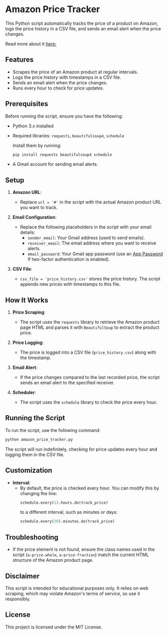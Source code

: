 
# Amazon Price Tracker

This Python script automatically tracks the price of a product on Amazon, logs the price history in a CSV file, and sends an email alert when the price changes.

Read more about it [here:]([url](https://www.xda-developers.com/built-own-price-tracker-amazon-python/)) 



## Features
- Scrapes the price of an Amazon product at regular intervals.
- Logs the price history with timestamps in a CSV file.
- Sends an email alert when the price changes.
- Runs every hour to check for price updates.

## Prerequisites
Before running the script, ensure you have the following:

- Python 3.x installed
- Required libraries: `requests`, `beautifulsoup4`, `schedule`

  Install them by running:
  ```bash
  pip install requests beautifulsoup4 schedule
  ```

- A Gmail account for sending email alerts.

## Setup

1. **Amazon URL**: 
   - Replace `url = '#'` in the script with the actual Amazon product URL you want to track.
   
2. **Email Configuration**:
   - Replace the following placeholders in the script with your email details:
     - `sender_email`: Your Gmail address (used to send emails).
     - `receiver_email`: The email address where you want to receive alerts.
     - `email_password`: Your Gmail app password (use an [App Password](https://support.google.com/accounts/answer/185833) if two-factor authentication is enabled).
   
3. **CSV File**: 
   - `csv_file = 'price_history.csv'` stores the price history. The script appends new prices with timestamps to this file.

## How It Works

1. **Price Scraping**:
   - The script uses the `requests` library to retrieve the Amazon product page HTML and parses it with `BeautifulSoup` to extract the product price.

2. **Price Logging**:
   - The price is logged into a CSV file (`price_history.csv`) along with the timestamp.

3. **Email Alert**:
   - If the price changes compared to the last recorded price, the script sends an email alert to the specified receiver.
   
4. **Scheduler**:
   - The script uses the `schedule` library to check the price every hour.

## Running the Script

To run the script, use the following command:

```bash
python amazon_price_tracker.py
```

The script will run indefinitely, checking for price updates every hour and logging them in the CSV file.

## Customization

- **Interval**: 
  - By default, the price is checked every hour. You can modify this by changing the line:
    ```python
    schedule.every(1).hours.do(track_price)
    ```
    to a different interval, such as minutes or days:
    ```python
    schedule.every(30).minutes.do(track_price)
    ```

## Troubleshooting

- If the price element is not found, ensure the class names used in the script (`a-price-whole`, `a-price-fraction`) match the current HTML structure of the Amazon product page.

## Disclaimer

This script is intended for educational purposes only. It relies on web scraping, which may violate Amazon's terms of service, so use it responsibly.

## License

This project is licensed under the MIT License.
